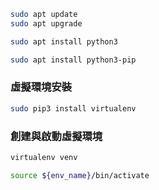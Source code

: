 
```sh
sudo apt update
sudo apt upgrade

sudo apt install python3

sudo apt install python3-pip
```

### 虛擬環境安裝

``` sh
sudo pip3 install virtualenv
```

### 創建與啟動虛擬環境

```sh
virtualenv venv

source ${env_name}/bin/activate
```

